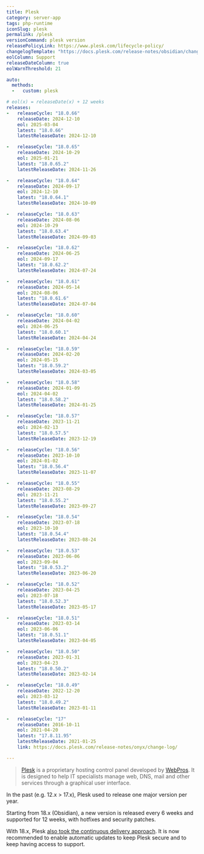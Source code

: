 ```yaml
---
title: Plesk
category: server-app
tags: php-runtime
iconSlug: plesk
permalink: /plesk
versionCommand: plesk version
releasePolicyLink: https://www.plesk.com/lifecycle-policy/
changelogTemplate: "https://docs.plesk.com/release-notes/obsidian/change-log/#plesk-{{'__RELEASE_CYCLE__'|replace:'.',''}}"
eolColumn: Support
releaseDateColumn: true
eolWarnThreshold: 21

auto:
  methods:
  -   custom: plesk

# eol(x) = releaseDate(x) + 12 weeks
releases:
-   releaseCycle: "18.0.66"
    releaseDate: 2024-12-10
    eol: 2025-03-04
    latest: "18.0.66"
    latestReleaseDate: 2024-12-10

-   releaseCycle: "18.0.65"
    releaseDate: 2024-10-29
    eol: 2025-01-21
    latest: "18.0.65.2"
    latestReleaseDate: 2024-11-26

-   releaseCycle: "18.0.64"
    releaseDate: 2024-09-17
    eol: 2024-12-10
    latest: "18.0.64.1"
    latestReleaseDate: 2024-10-09

-   releaseCycle: "18.0.63"
    releaseDate: 2024-08-06
    eol: 2024-10-29
    latest: "18.0.63.4"
    latestReleaseDate: 2024-09-03

-   releaseCycle: "18.0.62"
    releaseDate: 2024-06-25
    eol: 2024-09-17
    latest: "18.0.62.2"
    latestReleaseDate: 2024-07-24

-   releaseCycle: "18.0.61"
    releaseDate: 2024-05-14
    eol: 2024-08-06
    latest: "18.0.61.6"
    latestReleaseDate: 2024-07-04

-   releaseCycle: "18.0.60"
    releaseDate: 2024-04-02
    eol: 2024-06-25
    latest: "18.0.60.1"
    latestReleaseDate: 2024-04-24

-   releaseCycle: "18.0.59"
    releaseDate: 2024-02-20
    eol: 2024-05-15
    latest: "18.0.59.2"
    latestReleaseDate: 2024-03-05

-   releaseCycle: "18.0.58"
    releaseDate: 2024-01-09
    eol: 2024-04-02
    latest: "18.0.58.2"
    latestReleaseDate: 2024-01-25

-   releaseCycle: "18.0.57"
    releaseDate: 2023-11-21
    eol: 2024-02-13
    latest: "18.0.57.5"
    latestReleaseDate: 2023-12-19

-   releaseCycle: "18.0.56"
    releaseDate: 2023-10-10
    eol: 2024-01-02
    latest: "18.0.56.4"
    latestReleaseDate: 2023-11-07

-   releaseCycle: "18.0.55"
    releaseDate: 2023-08-29
    eol: 2023-11-21
    latest: "18.0.55.2"
    latestReleaseDate: 2023-09-27

-   releaseCycle: "18.0.54"
    releaseDate: 2023-07-18
    eol: 2023-10-10
    latest: "18.0.54.4"
    latestReleaseDate: 2023-08-24

-   releaseCycle: "18.0.53"
    releaseDate: 2023-06-06
    eol: 2023-09-04
    latest: "18.0.53.2"
    latestReleaseDate: 2023-06-20

-   releaseCycle: "18.0.52"
    releaseDate: 2023-04-25
    eol: 2023-07-18
    latest: "18.0.52.3"
    latestReleaseDate: 2023-05-17

-   releaseCycle: "18.0.51"
    releaseDate: 2023-03-14
    eol: 2023-06-06
    latest: "18.0.51.1"
    latestReleaseDate: 2023-04-05

-   releaseCycle: "18.0.50"
    releaseDate: 2023-01-31
    eol: 2023-04-23
    latest: "18.0.50.2"
    latestReleaseDate: 2023-02-14

-   releaseCycle: "18.0.49"
    releaseDate: 2022-12-20
    eol: 2023-03-12
    latest: "18.0.49.2"
    latestReleaseDate: 2023-01-11

-   releaseCycle: "17"
    releaseDate: 2016-10-11
    eol: 2021-04-20
    latest: "17.8.11.95"
    latestReleaseDate: 2021-01-25
    link: https://docs.plesk.com/release-notes/onyx/change-log/

---
```


> [Plesk](https://www.plesk.com/) is a proprietary hosting control panel developed by
> [WebPros](https://webpros.com/). It is designed to help IT specialists manage web, DNS, mail and
> other services through a graphical user interface.

In the past (e.g. 12.x > 17.x), Plesk used to release one major version per year.

Starting from 18.x (Obsidian), a new version is released every 6 weeks and supported for 12 weeks,
with hotfixes and security patches.

With 18.x, Plesk [also took the continuous delivery approach](https://www.plesk.com/blog/partners/obsidian-short-releases-automatic-updates/).
It is now recommended to enable automatic updates to keep Plesk secure and to keep having access to
support.
